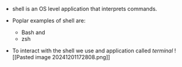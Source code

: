 - shell is an OS level application that interprets commands.
- Poplar examples of shell are:
	- Bash and 
	- zsh

- To interact with the shell we use and application called *terminal*
![[Pasted image 20241201172808.png]]

